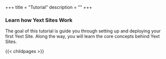 +++
title = "Tutorial"
description = ""
+++

### Learn how Yext Sites Work 

The goal of this tutorial is guide you through setting up and deploying your first Yext Site. Along the way, you will learn the core concepts behind Yext Sites. 

{{< childpages >}}
